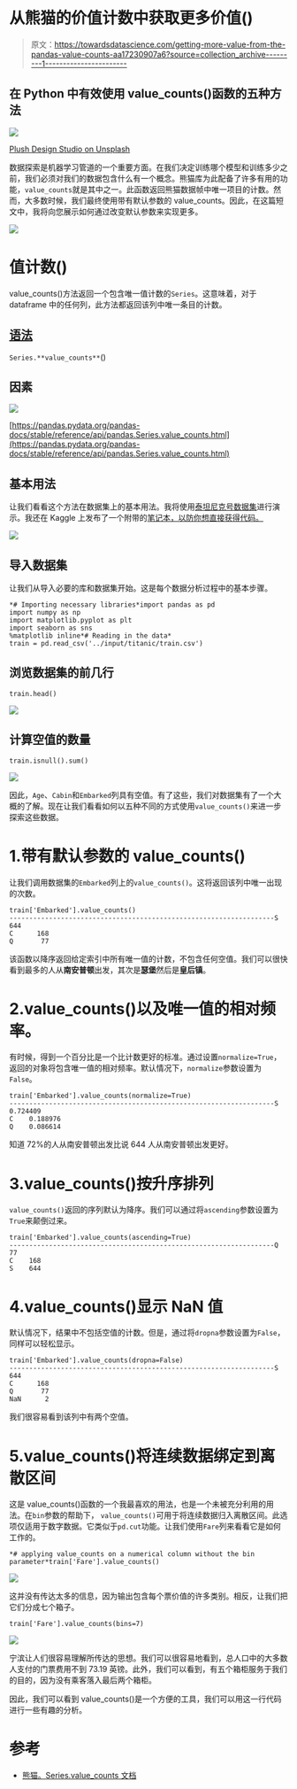 # 从熊猫的价值计数中获取更多价值()

> 原文：<https://towardsdatascience.com/getting-more-value-from-the-pandas-value-counts-aa17230907a6?source=collection_archive---------1----------------------->

## 在 Python 中有效使用 value_counts()函数的五种方法

![](img/99215a684bda54aaa9288899aaacc8e9.png)

[Plush Design Studio on Unsplash](https://unsplash.com/@plushdesignstudio?utm_source=beautifulai&utm_medium=referral)

数据探索是机器学习管道的一个重要方面。在我们决定训练哪个模型和训练多少之前，我们必须对我们的数据包含什么有一个概念。熊猫库为此配备了许多有用的功能，`value_counts`就是其中之一。此函数返回熊猫数据帧中唯一项目的计数。然而，大多数时候，我们最终使用带有默认参数的 value_counts。因此，在这篇短文中，我将向您展示如何通过改变默认参数来实现更多。

![](img/73d55b39803f35f358ab590b256a875b.png)

# 值计数()

value_counts()方法返回一个包含唯一值计数的`Series`。这意味着，对于 dataframe 中的任何列，此方法都返回该列中唯一条目的计数。

## [语法](https://pandas.pydata.org/pandas-docs/stable/reference/api/pandas.Series.value_counts.html)

`Series.**value_counts**`()

## 因素

![](img/707b1b8c2e6f6ebeb0605fa2b7726338.png)

[https://pandas.pydata.org/pandas-docs/stable/reference/api/pandas.Series.value_counts.html](https://pandas.pydata.org/pandas-docs/stable/reference/api/pandas.Series.value_counts.html)

## 基本用法

让我们看看这个方法在数据集上的基本用法。我将使用[泰坦尼克号数据集](https://www.kaggle.com/c/titanic/data)进行演示。我还在 Kaggle 上发布了一个附带的[笔记本，以防你想直接获得代码。](https://www.kaggle.com/parulpandey/five-ways-to-use-value-counts)

[![](img/10bbf7b55624d932a63aef373ada063d.png)](https://www.kaggle.com/parulpandey/five-ways-to-use-value-counts)

## 导入数据集

让我们从导入必要的库和数据集开始。这是每个数据分析过程中的基本步骤。

```
*# Importing necessary libraries*import pandas as pd
import numpy as np
import matplotlib.pyplot as plt
import seaborn as sns
%matplotlib inline*# Reading in the data*
train = pd.read_csv('../input/titanic/train.csv')
```

## 浏览数据集的前几行

```
train.head()
```

![](img/1202cce5c056629d00bb7267e30926a6.png)

## 计算空值的数量

```
train.isnull().sum()
```

![](img/ec8355f0e0424b33f78ba71b32736966.png)

因此，`Age`、`Cabin`和`Embarked`列具有空值。有了这些，我们对数据集有了一个大概的了解。现在让我们看看如何以五种不同的方式使用`value_counts()`来进一步探索这些数据。

# 1.带有默认参数的 value_counts()

让我们调用数据集的`Embarked`列上的`value_counts()`。这将返回该列中唯一出现的次数。

```
train['Embarked'].value_counts()
-------------------------------------------------------------------S      644
C      168
Q       77
```

该函数以降序返回给定索引中所有唯一值的计数，不包含任何空值。我们可以很快看到最多的人从**南安普顿**出发，其次是**瑟堡**然后是**皇后镇**。

# 2.value_counts()以及唯一值的相对频率。

有时候，得到一个百分比是一个比计数更好的标准。通过设置`normalize=True`，返回的对象将包含唯一值的相对频率。默认情况下，`normalize`参数设置为`False`。

```
train['Embarked'].value_counts(normalize=True)
-------------------------------------------------------------------S    0.724409
C    0.188976
Q    0.086614
```

知道 72%的人从南安普顿出发比说 644 人从南安普顿出发更好。

# 3.value_counts()按升序排列

`value_counts()`返回的序列默认为降序。我们可以通过将`ascending`参数设置为`True`来颠倒过来。

```
train['Embarked'].value_counts(ascending=True)
-------------------------------------------------------------------Q     77
C    168
S    644
```

# 4.value_counts()显示 NaN 值

默认情况下，结果中不包括空值的计数。但是，通过将`dropna`参数设置为`False`，同样可以轻松显示。

```
train['Embarked'].value_counts(dropna=False)
-------------------------------------------------------------------S      644
C      168
Q       77
NaN      2
```

我们很容易看到该列中有两个空值。

# 5.value_counts()将连续数据绑定到离散区间

这是 value_counts()函数的一个我最喜欢的用法，也是一个未被充分利用的用法。在`bin`参数的帮助下， `value_counts()`可用于将连续数据归入离散区间。此选项仅适用于数字数据。它类似于`pd.cut`功能。让我们使用`Fare`列来看看它是如何工作的。

```
*# applying value_counts on a numerical column without the bin parameter*train['Fare'].value_counts()
```

![](img/b5c3a4004dd9af755c43aaecbcde83b1.png)

这并没有传达太多的信息，因为输出包含每个票价值的许多类别。相反，让我们把它们分成七个箱子。

```
train['Fare'].value_counts(bins=7)
```

![](img/8ec7b57d8faa70854082466837b08a55.png)

宁滨让人们很容易理解所传达的思想。我们可以很容易地看到，总人口中的大多数人支付的门票费用不到 73.19 英镑。此外，我们可以看到，有五个箱柜服务于我们的目的，因为没有乘客落入最后两个箱柜。

因此，我们可以看到 value_counts()是一个方便的工具，我们可以用这一行代码进行一些有趣的分析。

# 参考

*   [熊猫。Series.value_counts 文档](https://pandas.pydata.org/pandas-docs/stable/reference/api/pandas.Series.value_counts.html)